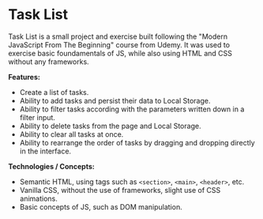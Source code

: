 # Task List

Task List is a small project and exercise built following the "Modern JavaScript From The Beginning" course from Udemy. It was used to exercise basic foundamentals of JS,
while also using HTML and CSS without any frameworks.

**Features:**
* Create a list of tasks.
* Ability to add tasks and persist their data to Local Storage.
* Ability to filter tasks according with the parameters written down in a filter input.
* Ability to delete tasks from the page and Local Storage.
* Ability to clear all tasks at once.
* Ability to rearrange the order of tasks by dragging and dropping directly in the interface.

**Technologies / Concepts:**
* Semantic HTML, using tags such as `<section>`, `<main>`, `<header>`, etc.
* Vanilla CSS, without the use of frameworks, slight use of CSS animations.
* Basic concepts of JS, such as DOM manipulation.
